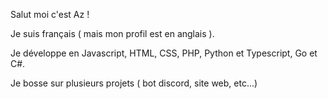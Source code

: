 Salut moi c'est Az !

Je suis français ( mais mon profil est en anglais ).

Je développe en Javascript, HTML, CSS, PHP, Python et Typescript, Go et C#.

Je bosse sur plusieurs projets ( bot discord, site web, etc...)

